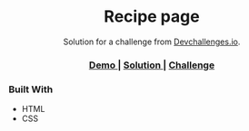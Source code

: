 <h1 align="center">Recipe page</h1>

<div align="center">
   Solution for a challenge from <a href="http://devchallenges.io" target="_blank">Devchallenges.io</a>.
</div>

<div align="center">
  <h3>
    <a href="https://devchallenges-responsive.netlify.app/recipe-page/">
      Demo
    </a>
    <span> | </span>
    <a href="https://github.com/battian/devchallenges-responsive/tree/main/recipe-page">
      Solution
    </a>
    <span> | </span>
    <a href="https://devchallenges.io/challenges/OEKdUZ6xs0h99C38XVht">
      Challenge
    </a>
  </h3>
</div>

### Built With

- HTML
- CSS
